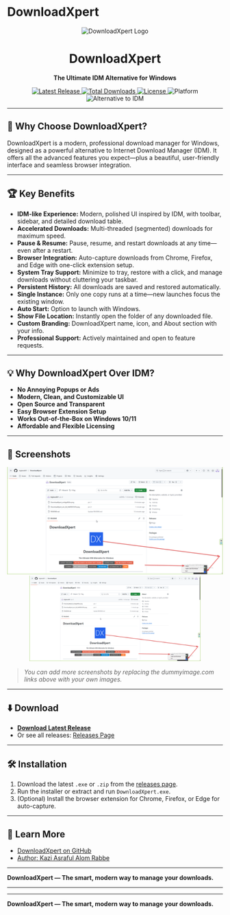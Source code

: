 # DownloadXpert

<!-- LOGO -->
<p align="center">
  <img src="https://dummyimage.com/120x120/2563eb/ffffff&text=DX" alt="DownloadXpert Logo" width="120" height="120"/>
</p>

<h1 align="center">DownloadXpert</h1>
<p align="center"><b>The Ultimate IDM Alternative for Windows</b></p>

<!-- BADGES -->
<p align="center">
  <a href="https://github.com/bigboss821/DownloadXpert/releases/latest">
    <img src="https://img.shields.io/github/v/release/bigboss821/DownloadXpert?label=Latest%20Release&style=for-the-badge" alt="Latest Release"/>
  </a>
  <a href="https://github.com/bigboss821/DownloadXpert/releases">
    <img src="https://img.shields.io/github/downloads/bigboss821/DownloadXpert/total?style=for-the-badge" alt="Total Downloads"/>
  </a>
  <a href="https://github.com/bigboss821/DownloadXpert/blob/main/LICENSE">
    <img src="https://img.shields.io/github/license/bigboss821/DownloadXpert?style=for-the-badge" alt="License"/>
  </a>
  <img src="https://img.shields.io/badge/Platform-Windows-blue?style=for-the-badge" alt="Platform"/>
  <img src="https://img.shields.io/badge/Alternative%20to-IDM-orange?style=for-the-badge" alt="Alternative to IDM"/>
</p>

---

## 🚀 Why Choose DownloadXpert?

DownloadXpert is a modern, professional download manager for Windows, designed as a powerful alternative to Internet Download Manager (IDM). It offers all the advanced features you expect—plus a beautiful, user-friendly interface and seamless browser integration.

---

## 🏆 Key Benefits

- **IDM-like Experience:** Modern, polished UI inspired by IDM, with toolbar, sidebar, and detailed download table.
- **Accelerated Downloads:** Multi-threaded (segmented) downloads for maximum speed.
- **Pause & Resume:** Pause, resume, and restart downloads at any time—even after a restart.
- **Browser Integration:** Auto-capture downloads from Chrome, Firefox, and Edge with one-click extension setup.
- **System Tray Support:** Minimize to tray, restore with a click, and manage downloads without cluttering your taskbar.
- **Persistent History:** All downloads are saved and restored automatically.
- **Single Instance:** Only one copy runs at a time—new launches focus the existing window.
- **Auto Start:** Option to launch with Windows.
- **Show File Location:** Instantly open the folder of any downloaded file.
- **Custom Branding:** DownloadXpert name, icon, and About section with your info.
- **Professional Support:** Actively maintained and open to feature requests.

---

## 💡 Why DownloadXpert Over IDM?

- **No Annoying Popups or Ads**
- **Modern, Clean, and Customizable UI**
- **Open Source and Transparent**
- **Easy Browser Extension Setup**
- **Works Out-of-the-Box on Windows 10/11**
- **Affordable and Flexible Licensing**

---

## 📸 Screenshots

<p align="center">
  <img src="https://raw.githubusercontent.com/bigboss821/DownloadXpert/refs/heads/main/chrome_35AYttazHf.png"/>
  <br>
  <img src="https://github.com/bigboss821/DownloadXpert/blob/main/chrome_35AYttazHf.png?raw=true" alt="About Dialog" width="400"/>
</p>

> _You can add more screenshots by replacing the dummyimage.com links above with your own images._

---

## ⬇️ Download

- **[Download Latest Release](https://github.com/bigboss821/DownloadXpert/releases/latest)**
- Or see all releases: [Releases Page](https://github.com/bigboss821/DownloadXpert/releases)

---

## 🛠️ Installation

1. Download the latest `.exe` or `.zip` from the [releases page](https://github.com/bigboss821/DownloadXpert/releases).
2. Run the installer or extract and run `DownloadXpert.exe`.
3. (Optional) Install the browser extension for Chrome, Firefox, or Edge for auto-capture.

---

## 🔗 Learn More

- [DownloadXpert on GitHub](https://github.com/bigboss821/DownloadXpert)
- [Author: Kazi Asraful Alom Rabbe](https://bd.linkedin.com/in/asraful-alam-rabbe-bb8a21190)

---

**DownloadXpert — The smart, modern way to manage your downloads.**

---

<!--
INSTRUCTIONS:
- Replace the dummyimage.com logo and screenshots with your real images when available.
- Update badge links if your repo name or username changes.
-->


---

**DownloadXpert — The smart, modern way to manage your downloads.**

